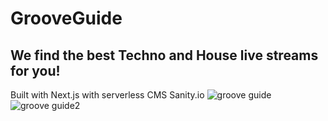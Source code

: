 # GrooveGuide
## We find the best Techno and House live streams for you!
Built with Next.js with serverless CMS Sanity.io
![groove guide](https://i.imgur.com/ReRZgjy.png)
![groove guide2](https://i.imgur.com/xSNAgWb.png)
